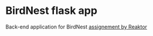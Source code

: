# BirdNest flask app

Back-end application for BirdNest [assignement by Reaktor](https://assignments.reaktor.com/birdnest/)


